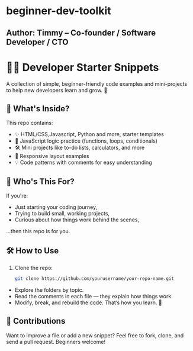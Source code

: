 # beginner-dev-toolkit
## Author: Timmy – Co-founder / Software Developer / CTO 

# 🧑‍💻 Developer Starter Snippets

A collection of simple, beginner-friendly code examples and mini-projects to help new developers learn and grow. 🚀

## 📌 What's Inside?

This repo contains:
- ✨ HTML/CSS,Javascript, Python and more, starter templates
- 🧠 JavaScript logic practice (functions, loops, conditionals)
- 🛠️ Mini projects like to-do lists, calculators, and more
- 📱 Responsive layout examples 
- 💡 Code patterns with comments for easy understanding

## 👶 Who's This For?

If you're:
- Just starting your coding journey,
- Trying to build small, working projects,
- Curious about how things work behind the scenes,

...then this repo is for you.

## 🛠️ How to Use

1. Clone the repo:
   ```bash
   git clone https://github.com/yourusername/your-repo-name.git
   
- Explore the folders by topic.
- Read the comments in each file — they explain how things work.
- Modify, break, and rebuild the code. That’s how you learn. 🙌

## 📣 Contributions
Want to improve a file or add a new snippet? Feel free to fork, clone, and send a pull request. Beginners welcome!
